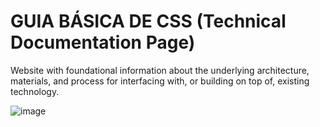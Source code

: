 # GUIA BÁSICA DE CSS (Technical Documentation Page)

Website with foundational information about the underlying architecture, materials, and process for interfacing with, or building on top of, existing technology.

![image](https://user-images.githubusercontent.com/100545487/161401046-4fc10077-5063-4913-89fb-4ee283b8e04b.png)
